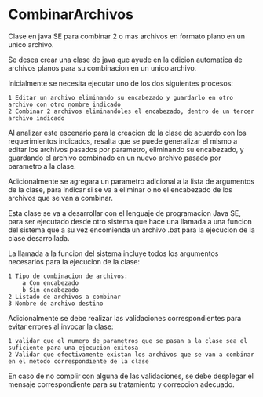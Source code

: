 # CombinarArchivos
Clase en java SE para combinar 2 o mas archivos en formato plano en un unico archivo.

Se desea crear una clase de java que ayude en la edicion automatica de archivos planos para su combinacion en un unico archivo.

Inicialmente se necesita ejecutar uno de los dos siguientes procesos:

	1 Editar un archivo eliminando su encabezado y guardarlo en otro archivo con otro nombre indicado
	2 Combinar 2 archivos eliminandoles el encabezado, dentro de un tercer archivo indicado

Al analizar este escenario para la creacion de la clase de acuerdo con los requerimientos indicados, resalta que se puede generalizar el mismo a editar los archivos pasados por parametro, eliminando su encabezado, y guardando el archivo combinado en un nuevo archivo pasado por parametro a la clase.

Adicionalmente se agregara un parametro adicional a la lista de argumentos de la clase, para indicar si se va a eliminar o no el encabezado de los archivos que se van a combinar.

Esta clase se va a desarrollar con el lenguaje de programacion Java SE, para ser ejecutado desde otro sistema que hace una llamada a una funcion del sistema que a su vez encomienda un archivo .bat para la ejecucion de la clase desarrollada.

La llamada a la funcion del sistema incluye todos los argumentos necesarios para la ejecucion de la clase:

	1 Tipo de combinacion de archivos:
		a Con encabezado
		b Sin encabezado
	2 Listado de archivos a combinar
	3 Nombre de archivo destino
	
Adicionalmente se debe realizar las validaciones correspondientes para evitar errores al invocar la clase:

	1 validar que el numero de parametros que se pasan a la clase sea el suficiente para una ejecucion exitosa
	2 Validar que efectivamente existan los archivos que se van a combinar en el metodo correspondiente de la clase

En caso de no complir con alguna de las validaciones, se debe desplegar el mensaje correspondiente para su tratamiento y correccion adecuado.

